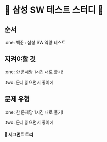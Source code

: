 # :pencil: 삼성 SW 테스트 스터디 :pencil:

## 순서
<p> :one: 백준 : 삼성 SW 역량 테스트 </p>

## 지켜야할 것
<p> :one: 한 문제당 1시간 내로 풀기! </p>
<p> :two: 문제 읽으면서 종이에 </p>

## 문제 유형
<p> :one: 한 문제당 1시간 내로 풀기! </p>
<p> :two: 문제 읽으면서 종이에 </p>

#### :open_file_folder:  세그먼트 트리<br/> 
